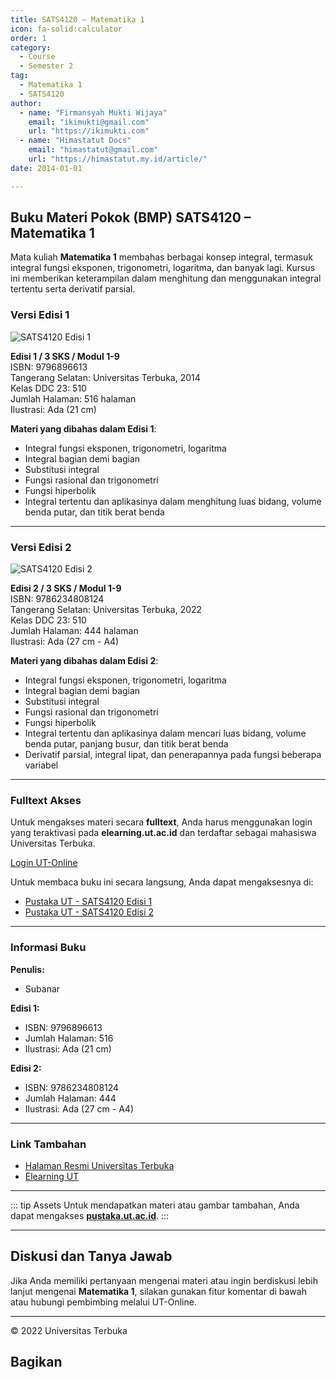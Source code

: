 ```yaml
--- 
title: SATS4120 – Matematika 1
icon: fa-solid:calculator
order: 1
category:
  - Course
  - Semester 2
tag:
  - Matematika 1
  - SATS4120
author:
  - name: "Firmansyah Mukti Wijaya"
    email: "ikimukti@gmail.com"
    url: "https://ikimukti.com"
  - name: "Himastatut Docs"
    email: "himastatut@gmail.com"
    url: "https://himastatut.my.id/article/"
date: 2014-01-01

--- 
```


## Buku Materi Pokok (BMP) SATS4120 – Matematika 1

Mata kuliah **Matematika 1** membahas berbagai konsep integral, termasuk integral fungsi eksponen, trigonometri, logaritma, dan banyak lagi. Kursus ini memberikan keterampilan dalam menghitung dan menggunakan integral tertentu serta derivatif parsial.

### Versi Edisi 1

![SATS4120 Edisi 1](https://pustaka.ut.ac.id/lib/wp-content/uploads/2017/01/SATS4120.jpg)

**Edisi 1 / 3 SKS / Modul 1-9**  
ISBN: 9796896613  
Tangerang Selatan: Universitas Terbuka, 2014  
Kelas DDC 23: 510  
Jumlah Halaman: 516 halaman  
Ilustrasi: Ada (21 cm)  

**Materi yang dibahas dalam Edisi 1**:
- Integral fungsi eksponen, trigonometri, logaritma
- Integral bagian demi bagian
- Substitusi integral
- Fungsi rasional dan trigonometri
- Fungsi hiperbolik
- Integral tertentu dan aplikasinya dalam menghitung luas bidang, volume benda putar, dan titik berat benda

--- 

### Versi Edisi 2

![SATS4120 Edisi 2](https://pustaka.ut.ac.id/lib/wp-content/uploads/2022/10/SATS412002.jpg)

**Edisi 2 / 3 SKS / Modul 1-9**  
ISBN: 9786234808124  
Tangerang Selatan: Universitas Terbuka, 2022  
Kelas DDC 23: 510  
Jumlah Halaman: 444 halaman  
Ilustrasi: Ada (27 cm - A4)  

**Materi yang dibahas dalam Edisi 2**:
- Integral fungsi eksponen, trigonometri, logaritma
- Integral bagian demi bagian
- Substitusi integral
- Fungsi rasional dan trigonometri
- Fungsi hiperbolik
- Integral tertentu dan aplikasinya dalam mencari luas bidang, volume benda putar, panjang busur, dan titik berat benda
- Derivatif parsial, integral lipat, dan penerapannya pada fungsi beberapa variabel

--- 

### Fulltext Akses

Untuk mengakses materi secara **fulltext**, Anda harus menggunakan login yang teraktivasi pada **elearning.ut.ac.id** dan terdaftar sebagai mahasiswa Universitas Terbuka.

[Login UT-Online](http://elearning.ut.ac.id)

Untuk membaca buku ini secara langsung, Anda dapat mengaksesnya di:
- [Pustaka UT - SATS4120 Edisi 1](https://pustaka.ut.ac.id/lib/sats4120-matematika-1/)
- [Pustaka UT - SATS4120 Edisi 2](https://pustaka.ut.ac.id/lib/sats4120-matematika-i-edisi-2/)

--- 

### Informasi Buku

**Penulis:**
- Subanar

**Edisi 1:**
- ISBN: 9796896613
- Jumlah Halaman: 516
- Ilustrasi: Ada (21 cm)

**Edisi 2:**
- ISBN: 9786234808124
- Jumlah Halaman: 444
- Ilustrasi: Ada (27 cm - A4)

--- 

### Link Tambahan

- [Halaman Resmi Universitas Terbuka](https://www.ut.ac.id)
- [Elearning UT](http://elearning.ut.ac.id)

--- 

::: tip Assets
Untuk mendapatkan materi atau gambar tambahan, Anda dapat mengakses **[pustaka.ut.ac.id](https://pustaka.ut.ac.id)**.
:::

--- 

## Diskusi dan Tanya Jawab

Jika Anda memiliki pertanyaan mengenai materi atau ingin berdiskusi lebih lanjut mengenai **Matematika 1**, silakan gunakan fitur komentar di bawah atau hubungi pembimbing melalui UT-Online.

--- 

<footer>
  <p>© 2022 Universitas Terbuka</p>
</footer>


## Bagikan
<Share colorful />
<GitContributors />
<GitChangelog />